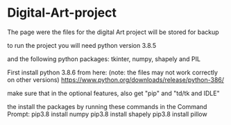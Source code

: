 # Digital-Art-project
The page were the files for the digital Art project will be stored for backup

to run the project you will need python version 3.8.5

and the following python packages:
tkinter, numpy, shapely and PIL

First install python 3.8.6 from here: (note: the files may not work correctly on other versions)
https://www.python.org/downloads/release/python-386/

make sure that in the optional features, also get "pip" and "td/tk and IDLE"

the install the packages by running these commands in the Command Prompt:
pip3.8 install numpy
pip3.8 install shapely
pip3.8 install pillow
